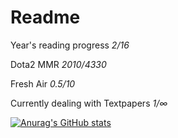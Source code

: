 # Readme
Year's reading progress *2/16*

Dota2 MMR *2010/4330*

Fresh Air *0.5/10*

Currently dealing with Textpapers *1/∞*

[![Anurag's GitHub stats](https://github-readme-stats.vercel.app/api?username=Lain404&count_private=true&theme=synthwave)](https://github.com/anuraghazra/github-readme-stats)
